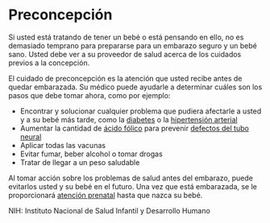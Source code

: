 Preconcepción
=============


Si usted está tratando de tener un bebé o está pensando en ello, no es demasiado temprano para prepararse para un embarazo seguro y un bebé sano. Usted debe ver a su proveedor de salud acerca de los cuidados previos a la concepción.


El cuidado de preconcepción es la atención que usted recibe antes de quedar embarazada. Su médico puede ayudarle a determinar cuáles son los pasos que debe tomar ahora, como por ejemplo:


* Encontrar y solucionar cualquier problema que pudiera afectarle a usted y a su bebé más tarde, como la [diabetes](https://medlineplus.gov/spanish/diabetesandpregnancy.html) o la [hipertensión arterial](https://medlineplus.gov/spanish/highbloodpressureinpregnancy.html)
* Aumentar la cantidad de [ácido fólico](https://medlineplus.gov/spanish/folicacid.html) para prevenir [defectos del tubo neural](https://medlineplus.gov/spanish/neuraltubedefects.html)
* Aplicar todas las vacunas
* Evitar fumar, beber alcohol o tomar drogas
* Tratar de llegar a un peso saludable


Al tomar acción sobre los problemas de salud antes del embarazo, puede evitarlos usted y su bebé en el futuro. Una vez que está embarazada, se le proporcionará [atención prenatal](https://medlineplus.gov/spanish/prenatalcare.html) hasta que nazca su bebé.


NIH: Instituto Nacional de Salud Infantil y Desarrollo Humano

